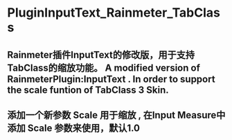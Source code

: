 # PluginInputText_Rainmeter_TabClass
Rainmeter插件InputText的修改版，用于支持TabClass的缩放功能。 A modified version of RainmeterPlugin:InputText . In order to support the scale funtion of TabClass 3 Skin.
---
## 添加一个新参数 Scale 用于缩放 , 在Input Measure中添加 Scale 参数来使用，默认1.0

